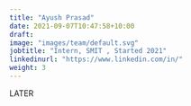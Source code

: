 ```yaml
---
title: "Ayush Prasad"
date: 2021-09-07T10:47:58+10:00
draft: 
image: "images/team/default.svg"
jobtitle: "Intern, SMIT , Started 2021"
linkedinurl: "https://www.linkedin.com/in/"
weight: 3
---
```


LATER